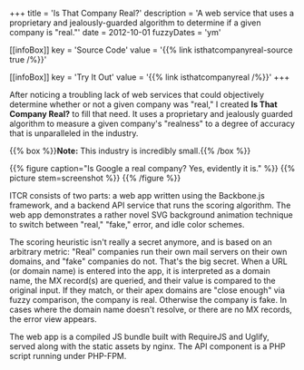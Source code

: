 +++
title = 'Is That Company Real?'
description = 'A web service that uses a proprietary and jealously-guarded algorithm to determine if a given company is "real."'
date = 2012-10-01
fuzzyDates = 'ym'

[[infoBox]]
key = 'Source Code'
value = '{{% link isthatcompanyreal-source true /%}}'

[[infoBox]]
key = 'Try It Out'
value = '{{% link isthatcompanyreal /%}}'
+++

After noticing a troubling lack of web services that could objectively determine whether or not a given company was "real," I created **Is That Company Real?** to fill that need. It uses a proprietary and jealously guarded algorithm to measure a given company's "realness" to a degree of accuracy that is unparalleled in the industry.

{{% box %}}**Note:** This industry is incredibly small.{{% /box %}}

{{% figure caption="Is Google a real company? Yes, evidently it is." %}}
{{% picture stem=screenshot %}}
{{% /figure %}}

ITCR consists of two parts: a web app written using the Backbone.js framework, and a backend API service that runs the scoring algorithm. The web app demonstrates a rather novel SVG background animation technique to switch between "real," "fake," error, and idle color schemes.

The scoring heuristic isn't really a secret anymore, and is based on an arbitrary metric: "Real" companies run their own mail servers on their own domains, and "fake" companies do not. That's the big secret. When a URL (or domain name) is entered into the app, it is interpreted as a domain name, the MX record(s) are queried, and their value is compared to the original input. If they match, or their apex domains are "close enough" via fuzzy comparison, the company is real. Otherwise the company is fake. In cases where the domain name doesn't resolve, or there are no MX records, the error view appears.

The web app is a compiled JS bundle built with RequireJS and Uglify, served along with the static assets by nginx. The API component is a PHP script running under PHP-FPM.
